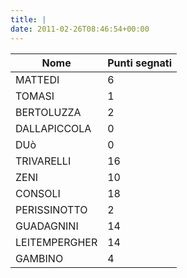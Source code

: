 ```yaml
---
title: |
date: 2011-02-26T08:46:54+00:00
---
```


| **Nome** | **Punti segnati** |
| -------- | ----------------- |
| MATTEDI | 6|
| TOMASI | 1 |
| BERTOLUZZA | 2 |
| DALLAPICCOLA | 0 |
| DUò | 0 |
| TRIVARELLI | 16 |
| ZENI | 10 |
| CONSOLI | 18 |
| PERISSINOTTO | 2 |
| GUADAGNINI | 14 |
| LEITEMPERGHER | 14 |
| GAMBINO | 4 |